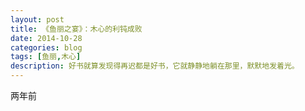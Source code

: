 ```yaml
---
layout: post
title: 《鱼丽之宴》：木心的利钝成败
date: 2014-10-28
categories: blog
tags: [鱼丽,木心]
description: 好书就算发现得再迟都是好书，它就静静地躺在那里，默默地发着光。
---
```


两年前